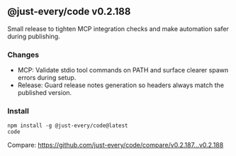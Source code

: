## @just-every/code v0.2.188

Small release to tighten MCP integration checks and make automation safer during publishing.

### Changes
- MCP: Validate stdio tool commands on PATH and surface clearer spawn errors during setup.
- Release: Guard release notes generation so headers always match the published version.

### Install
```
npm install -g @just-every/code@latest
code
```

Compare: https://github.com/just-every/code/compare/v0.2.187...v0.2.188
